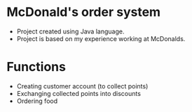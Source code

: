 # McDonald's order system

* Project created using Java language.
* Project is based on my experience working at McDonalds.


# Functions
* Creating customer account (to collect points)
* Exchanging collected points into discounts
* Ordering food
